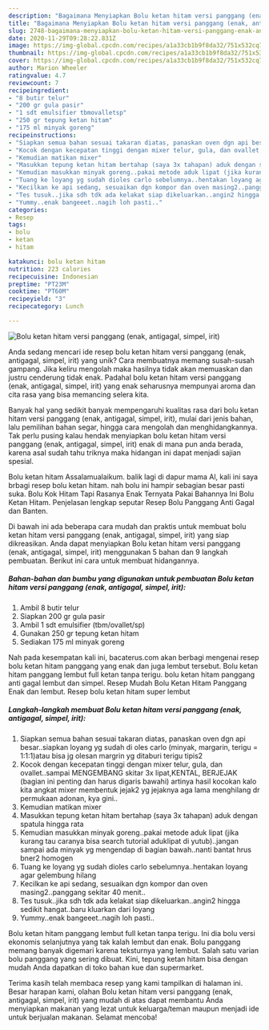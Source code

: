 ```yaml
---
description: "Bagaimana Menyiapkan Bolu ketan hitam versi panggang (enak, antigagal, simpel, irit) Anti Gagal"
title: "Bagaimana Menyiapkan Bolu ketan hitam versi panggang (enak, antigagal, simpel, irit) Anti Gagal"
slug: 2748-bagaimana-menyiapkan-bolu-ketan-hitam-versi-panggang-enak-antigagal-simpel-irit-anti-gagal
date: 2020-11-29T09:28:22.831Z
image: https://img-global.cpcdn.com/recipes/a1a33cb1b9f8da32/751x532cq70/bolu-ketan-hitam-versi-panggang-enak-antigagal-simpel-irit-foto-resep-utama.jpg
thumbnail: https://img-global.cpcdn.com/recipes/a1a33cb1b9f8da32/751x532cq70/bolu-ketan-hitam-versi-panggang-enak-antigagal-simpel-irit-foto-resep-utama.jpg
cover: https://img-global.cpcdn.com/recipes/a1a33cb1b9f8da32/751x532cq70/bolu-ketan-hitam-versi-panggang-enak-antigagal-simpel-irit-foto-resep-utama.jpg
author: Marion Wheeler
ratingvalue: 4.7
reviewcount: 7
recipeingredient:
- "8 butir telur"
- "200 gr gula pasir"
- "1 sdt emulsifier tbmovalletsp"
- "250 gr tepung ketan hitam"
- "175 ml minyak goreng"
recipeinstructions:
- "Siapkan semua bahan sesuai takaran diatas, panaskan oven dgn api besar..siapkan loyang yg sudah di oles carlo (minyak, margarin, terigu = 1:1:1)atau bisa jg olesan margrin yg ditaburi terigu tipis2"
- "Kocok dengan kecepatan tinggi dengan mixer telur, gula, dan ovallet..sampai MENGEMBANG skitar 3x lipat,KENTAL, BERJEJAK (bagian ini penting dan harus digaris bawahi) artinya hasil kocokan kalo kita angkat mixer membentuk jejak2 yg jejaknya aga lama menghilang dr permukaan adonan, kya gini.."
- "Kemudian matikan mixer"
- "Masukkan tepung ketan hitam bertahap (saya 3x tahapan) aduk dengan spatula hingga rata"
- "Kemudian masukkan minyak goreng..pakai metode aduk lipat (jika kurang tau caranya bisa search tutorial aduklipat di yutub)..jangan sampai ada minyak yg mengendap di bagian bawah..nanti bantat hrus bner2 homogen"
- "Tuang ke loyang yg sudah dioles carlo sebelumnya..hentakan loyang agar gelembung hilang"
- "Kecilkan ke api sedang, sesuaikan dgn kompor dan oven masing2..panggang sekitar 40 menit.."
- "Tes tusuk..jika sdh tdk ada kelakat siap dikeluarkan..angin2 hingga sedikit hangat..baru kluarkan dari loyang"
- "Yummy..enak bangeeet..nagih loh pasti.."
categories:
- Resep
tags:
- bolu
- ketan
- hitam

katakunci: bolu ketan hitam 
nutrition: 223 calories
recipecuisine: Indonesian
preptime: "PT23M"
cooktime: "PT60M"
recipeyield: "3"
recipecategory: Lunch

---
```



![Bolu ketan hitam versi panggang (enak, antigagal, simpel, irit)](https://img-global.cpcdn.com/recipes/a1a33cb1b9f8da32/751x532cq70/bolu-ketan-hitam-versi-panggang-enak-antigagal-simpel-irit-foto-resep-utama.jpg)

Anda sedang mencari ide resep bolu ketan hitam versi panggang (enak, antigagal, simpel, irit) yang unik? Cara membuatnya memang susah-susah gampang. Jika keliru mengolah maka hasilnya tidak akan memuaskan dan justru cenderung tidak enak. Padahal bolu ketan hitam versi panggang (enak, antigagal, simpel, irit) yang enak seharusnya mempunyai aroma dan cita rasa yang bisa memancing selera kita.

Banyak hal yang sedikit banyak mempengaruhi kualitas rasa dari bolu ketan hitam versi panggang (enak, antigagal, simpel, irit), mulai dari jenis bahan, lalu pemilihan bahan segar, hingga cara mengolah dan menghidangkannya. Tak perlu pusing kalau hendak menyiapkan bolu ketan hitam versi panggang (enak, antigagal, simpel, irit) enak di mana pun anda berada, karena asal sudah tahu triknya maka hidangan ini dapat menjadi sajian spesial.

Bolu ketan hitam Assalamualaikum. balik lagi di dapur mama Al, kali ini saya brbagi resep bolu ketan hitam. nah bolu ini hampir sebagian besar pasti suka. Bolu Kok Hitam Tapi Rasanya Enak Ternyata Pakai Bahannya Ini Bolu Ketan Hitam. Penjelasan lengkap seputar Resep Bolu Panggang Anti Gagal dan Banten.


Di bawah ini ada beberapa cara mudah dan praktis untuk membuat bolu ketan hitam versi panggang (enak, antigagal, simpel, irit) yang siap dikreasikan. Anda dapat menyiapkan Bolu ketan hitam versi panggang (enak, antigagal, simpel, irit) menggunakan 5 bahan dan 9 langkah pembuatan. Berikut ini cara untuk membuat hidangannya.

<!--inarticleads1-->

##### Bahan-bahan dan bumbu yang digunakan untuk pembuatan Bolu ketan hitam versi panggang (enak, antigagal, simpel, irit):

1. Ambil 8 butir telur
1. Siapkan 200 gr gula pasir
1. Ambil 1 sdt emulsifier (tbm/ovallet/sp)
1. Gunakan 250 gr tepung ketan hitam
1. Sediakan 175 ml minyak goreng


Nah pada kesempatan kali ini, bacaterus.com akan berbagi mengenai resep bolu ketan hitam panggang yang enak dan juga lembut tersebut. Bolu ketan hitam panggang lembut full ketan tanpa terigu. bolu ketan hitam panggang anti gagal lembut dan simpel. Resep Mudah Bolu Ketan Hitam Panggang Enak dan lembut. Resep bolu ketan hitam super lembut 

<!--inarticleads2-->

##### Langkah-langkah membuat Bolu ketan hitam versi panggang (enak, antigagal, simpel, irit):

1. Siapkan semua bahan sesuai takaran diatas, panaskan oven dgn api besar..siapkan loyang yg sudah di oles carlo (minyak, margarin, terigu = 1:1:1)atau bisa jg olesan margrin yg ditaburi terigu tipis2
1. Kocok dengan kecepatan tinggi dengan mixer telur, gula, dan ovallet..sampai MENGEMBANG skitar 3x lipat,KENTAL, BERJEJAK (bagian ini penting dan harus digaris bawahi) artinya hasil kocokan kalo kita angkat mixer membentuk jejak2 yg jejaknya aga lama menghilang dr permukaan adonan, kya gini..
1. Kemudian matikan mixer
1. Masukkan tepung ketan hitam bertahap (saya 3x tahapan) aduk dengan spatula hingga rata
1. Kemudian masukkan minyak goreng..pakai metode aduk lipat (jika kurang tau caranya bisa search tutorial aduklipat di yutub)..jangan sampai ada minyak yg mengendap di bagian bawah..nanti bantat hrus bner2 homogen
1. Tuang ke loyang yg sudah dioles carlo sebelumnya..hentakan loyang agar gelembung hilang
1. Kecilkan ke api sedang, sesuaikan dgn kompor dan oven masing2..panggang sekitar 40 menit..
1. Tes tusuk..jika sdh tdk ada kelakat siap dikeluarkan..angin2 hingga sedikit hangat..baru kluarkan dari loyang
1. Yummy..enak bangeeet..nagih loh pasti..


Bolu ketan hitam panggang lembut full ketan tanpa terigu. Ini dia bolu versi ekonomis selanjutnya yang tak kalah lembut dan enak. Bolu panggang memang banyak digemari karena teksturnya yang lembut. Salah satu varian bolu panggang yang sering dibuat. Kini, tepung ketan hitam bisa dengan mudah Anda dapatkan di toko bahan kue dan supermarket. 

Terima kasih telah membaca resep yang kami tampilkan di halaman ini. Besar harapan kami, olahan Bolu ketan hitam versi panggang (enak, antigagal, simpel, irit) yang mudah di atas dapat membantu Anda menyiapkan makanan yang lezat untuk keluarga/teman maupun menjadi ide untuk berjualan makanan. Selamat mencoba!
